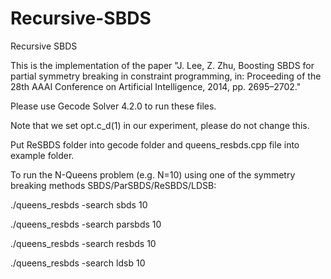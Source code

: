 # Recursive-SBDS
Recursive SBDS

This is the implementation of the paper "J. Lee, Z. Zhu, Boosting SBDS for partial symmetry breaking in constraint programming, in: Proceeding of the 28th AAAI Conference on Artificial Intelligence, 2014, pp. 2695–2702."

Please use Gecode Solver 4.2.0 to run these files.

Note that we set opt.c_d(1) in our experiment, please do not change this.

Put ReSBDS folder into gecode folder and queens_resbds.cpp file into example folder.

To run the N-Queens problem (e.g. N=10) using one of the symmetry breaking methods SBDS/ParSBDS/ReSBDS/LDSB:

./queens_resbds -search sbds 10

./queens_resbds -search parsbds 10

./queens_resbds -search resbds 10

./queens_resbds -search ldsb 10
 

